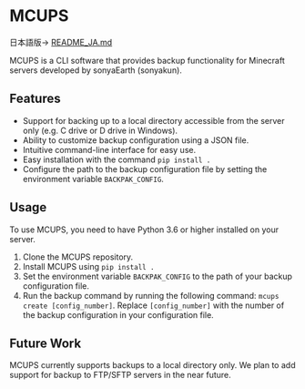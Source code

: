 # MCUPS

日本語版→ [README_JA.md](https://github.com/sonyaearth-offical/backpak/blob/main/README_JA.md)

MCUPS is a CLI software that provides backup functionality for Minecraft servers developed by sonyaEarth (sonyakun).

## Features

- Support for backing up to a local directory accessible from the server only (e.g. C drive or D drive in Windows).
- Ability to customize backup configuration using a JSON file.
- Intuitive command-line interface for easy use.
- Easy installation with the command `pip install .`
- Configure the path to the backup configuration file by setting the environment variable `BACKPAK_CONFIG`.

## Usage

To use MCUPS, you need to have Python 3.6 or higher installed on your server.

1. Clone the MCUPS repository.
2. Install MCUPS using `pip install .`
3. Set the environment variable `BACKPAK_CONFIG` to the path of your backup configuration file.
4. Run the backup command by running the following command: `mcups create [config_number]`. Replace `[config_number]` with the number of the backup configuration in your configuration file.

## Future Work

MCUPS currently supports backups to a local directory only. We plan to add support for backup to FTP/SFTP servers in the near future.
